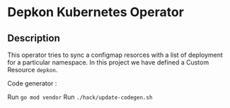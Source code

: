 # Depkon Kubernetes Operator

## Description

This operator tries to sync a configmap resorces with a list of deployment for a particular namespace. In this project we have defined a Custom Resource `depkon`.

Code generator :

Run `go mod vendor`
Run `./hack/update-codegen.sh`